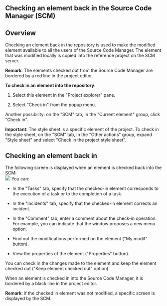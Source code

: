 


## Checking an element back in the Source Code Manager (SCM)
			



<a name="NOTE1"></a>
<a name="NOTE1_1"></a>


## Overview
<a name="overview_ELTTEXTE000118"></a>
Checking an element back in the repository is used to make the modified element available to all the users of the Source Code Manager. The element that was modified locally is copied into the reference project on the SCM server.

**Remark**: The elements checked out from the Source Code Manager are bordered by a red line in the project editor.

**To check in an element into the repository**: 

1. Select this element in the "Project explorer" pane.

2. Select "Check in" from the popup menu.




Another possibility: on the "SCM" tab, in the "Current element" group, click "Check in".

**Important**: The style sheet is a specific element of the project. To check in the style sheet, on the "SCM" tab, in the "Other actions" group, expand "Style sheet" and select "Check in the project style sheet".

<a name="NOTE2"></a>
<a name="NOTE2_1"></a>


## Checking an element back in
<a name="checking_element_back_ELTTEXTE000142"></a>
The following screen is displayed when an element is checked back into the SCM:<br>![](https://doc.pcsoft.fr/en-US/images/image.awp?langid=3&name=Int%E9gration%20dans%20le%20GDS%20-%20HC%20N%B0010.gif)
You can:

- In the "Tasks" tab, specify that the checked-in element corresponds to the execution of a task or to the completion of a task.

- In the "Incidents" tab, specify that the checked-in element corrects an incident.

- In the "Comment" tab, enter a comment about the check-in operation. For example, you can indicate that the window proposes a new menu option.

- Find out the modifications performed on the element ("My modif" button).

- View the properties of the element ("Properties" button).




You can check in the changes made to the element and keep the element checked out ("Keep element checked out" option).

When an element is checked in into the Source Code Manager, it is bordered by a black line in the project editor.

**Remark**: if the checked in element was not modified, a specific screen is displayed by the SCM. 


